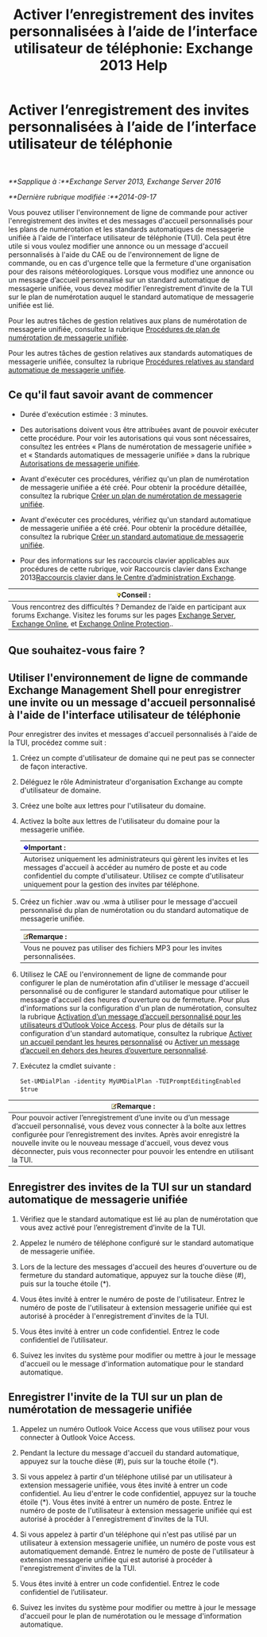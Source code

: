 ﻿---
title: 'Activer l’enregistrement des invites personnalisées à l’aide de l’interface utilisateur de téléphonie: Exchange 2013 Help'
TOCTitle: Activer l’enregistrement des invites personnalisées à l’aide de l’interface utilisateur de téléphonie
ms:assetid: f2e5c636-2be9-4d48-b5e7-37913ded62d1
ms:mtpsurl: https://technet.microsoft.com/fr-fr/library/Bb691404(v=EXCHG.150)
ms:contentKeyID: 54652775
ms.date: 05/23/2018
mtps_version: v=EXCHG.150
ms.translationtype: MT
---

# Activer l’enregistrement des invites personnalisées à l’aide de l’interface utilisateur de téléphonie

 

_**Sapplique à :**Exchange Server 2013, Exchange Server 2016_

_**Dernière rubrique modifiée :**2014-09-17_

Vous pouvez utiliser l'environnement de ligne de commande pour activer l'enregistrement des invites et des messages d'accueil personnalisés pour les plans de numérotation et les standards automatiques de messagerie unifiée à l'aide de l'interface utilisateur de téléphonie (TUI). Cela peut être utile si vous voulez modifier une annonce ou un message d'accueil personnalisés à l'aide du CAE ou de l'environnement de ligne de commande, ou en cas d'urgence telle que la fermeture d'une organisation pour des raisons météorologiques. Lorsque vous modifiez une annonce ou un message d’accueil personnalisé sur un standard automatique de messagerie unifiée, vous devez modifier l’enregistrement d’invite de la TUI sur le plan de numérotation auquel le standard automatique de messagerie unifiée est lié.

Pour les autres tâches de gestion relatives aux plans de numérotation de messagerie unifiée, consultez la rubrique [Procédures de plan de numérotation de messagerie unifiée](um-dial-plan-procedures-exchange-2013-help.md).

Pour les autres tâches de gestion relatives aux standards automatiques de messagerie unifiée, consultez la rubrique [Procédures relatives au standard automatique de messagerie unifiée](um-auto-attendant-procedures-exchange-2013-help.md).

## Ce qu'il faut savoir avant de commencer

  - Durée d'exécution estimée : 3 minutes.

  - Des autorisations doivent vous être attribuées avant de pouvoir exécuter cette procédure. Pour voir les autorisations qui vous sont nécessaires, consultez les entrées « Plans de numérotation de messagerie unifiée » et « Standards automatiques de messagerie unifiée » dans la rubrique [Autorisations de messagerie unifiée](unified-messaging-permissions-exchange-2013-help.md).

  - Avant d'exécuter ces procédures, vérifiez qu'un plan de numérotation de messagerie unifiée a été créé. Pour obtenir la procédure détaillée, consultez la rubrique [Créer un plan de numérotation de messagerie unifiée](create-a-um-dial-plan-exchange-2013-help.md).

  - Avant d'exécuter ces procédures, vérifiez qu'un standard automatique de messagerie unifiée a été créé. Pour obtenir la procédure détaillée, consultez la rubrique [Créer un standard automatique de messagerie unifiée](create-a-um-auto-attendant-exchange-2013-help.md).

  - Pour des informations sur les raccourcis clavier applicables aux procédures de cette rubrique, voir Raccourcis clavier dans Exchange 2013[Raccourcis clavier dans le Centre d’administration Exchange](keyboard-shortcuts-in-the-exchange-admin-center-exchange-online-protection-help.md).

<table>
<thead>
<tr class="header">
<th><img src="images/Bb125224.tip(EXCHG.150).gif" title="Conseil" alt="Conseil" />Conseil :</th>
</tr>
</thead>
<tbody>
<tr class="odd">
<td>Vous rencontrez des difficultés ? Demandez de l’aide en participant aux forums Exchange. Visitez les forums sur les pages <a href="https://go.microsoft.com/fwlink/p/?linkid=60612">Exchange Server</a>, <a href="https://go.microsoft.com/fwlink/p/?linkid=267542">Exchange Online</a>, et <a href="https://go.microsoft.com/fwlink/p/?linkid=285351">Exchange Online Protection</a>..</td>
</tr>
</tbody>
</table>


## Que souhaitez-vous faire ?

## Utiliser l'environnement de ligne de commande Exchange Management Shell pour enregistrer une invite ou un message d'accueil personnalisé à l'aide de l'interface utilisateur de téléphonie

Pour enregistrer des invites et messages d'accueil personnalisés à l'aide de la TUI, procédez comme suit :

1.  Créez un compte d'utilisateur de domaine qui ne peut pas se connecter de façon interactive.

2.  Déléguez le rôle Administrateur d'organisation Exchange au compte d'utilisateur de domaine.

3.  Créez une boîte aux lettres pour l'utilisateur du domaine.

4.  Activez la boîte aux lettres de l'utilisateur du domaine pour la messagerie unifiée.
    
    <table>
    <thead>
    <tr class="header">
    <th><img src="images/JJ159813.important(EXCHG.150).gif" title="Important" alt="Important" />Important :</th>
    </tr>
    </thead>
    <tbody>
    <tr class="odd">
    <td>Autorisez uniquement les administrateurs qui gèrent les invites et les messages d'accueil à accéder au numéro de poste et au code confidentiel du compte d'utilisateur. Utilisez ce compte d'utilisateur uniquement pour la gestion des invites par téléphone.</td>
    </tr>
    </tbody>
    </table>


5.  Créez un fichier .wav ou .wma à utiliser pour le message d'accueil personnalisé du plan de numérotation ou du standard automatique de messagerie unifiée.
    
    <table>
    <thead>
    <tr class="header">
    <th><img src="images/JJ159664.note(EXCHG.150).gif" title="Remarque" alt="Remarque" />Remarque :</th>
    </tr>
    </thead>
    <tbody>
    <tr class="odd">
    <td>Vous ne pouvez pas utiliser des fichiers MP3 pour les invites personnalisées.</td>
    </tr>
    </tbody>
    </table>


6.  Utilisez le CAE ou l'environnement de ligne de commande pour configurer le plan de numérotation afin d'utiliser le message d'accueil personnalisé ou de configurer le standard automatique pour utiliser le message d'accueil des heures d'ouverture ou de fermeture. Pour plus d'informations sur la configuration d'un plan de numérotation, consultez la rubrique [Activation d’un message d’accueil personnalisé pour les utilisateurs d’Outlook Voice Access](enable-a-customized-greeting-for-outlook-voice-access-users-exchange-2013-help.md). Pour plus de détails sur la configuration d'un standard automatique, consultez la rubrique [Activer un accueil pendant les heures personnalisé](enable-a-customized-business-hours-greeting-exchange-2013-help.md) ou [Activer un message d’accueil en dehors des heures d’ouverture personnalisé](enable-a-customized-non-business-hours-greeting-exchange-2013-help.md).

7.  Exécutez la cmdlet suivante :
    
        Set-UMDialPlan -identity MyUMDialPlan -TUIPromptEditingEnabled $true

<table>
<thead>
<tr class="header">
<th><img src="images/JJ159664.note(EXCHG.150).gif" title="Remarque" alt="Remarque" />Remarque :</th>
</tr>
</thead>
<tbody>
<tr class="odd">
<td>Pour pouvoir activer l’enregistrement d’une invite ou d’un message d’accueil personnalisé, vous devez vous connecter à la boîte aux lettres configurée pour l’enregistrement des invites. Après avoir enregistré la nouvelle invite ou le nouveau message d'accueil, vous devez vous déconnecter, puis vous reconnecter pour pouvoir les entendre en utilisant la TUI.</td>
</tr>
</tbody>
</table>


## Enregistrer des invites de la TUI sur un standard automatique de messagerie unifiée

1.  Vérifiez que le standard automatique est lié au plan de numérotation que vous avez activé pour l’enregistrement d’invite de la TUI.

2.  Appelez le numéro de téléphone configuré sur le standard automatique de messagerie unifiée.

3.  Lors de la lecture des messages d'accueil des heures d'ouverture ou de fermeture du standard automatique, appuyez sur la touche dièse (\#), puis sur la touche étoile (\*).

4.  Vous êtes invité à entrer le numéro de poste de l'utilisateur. Entrez le numéro de poste de l'utilisateur à extension messagerie unifiée qui est autorisé à procéder à l'enregistrement d'invites de la TUI.

5.  Vous êtes invité à entrer un code confidentiel. Entrez le code confidentiel de l’utilisateur.

6.  Suivez les invites du système pour modifier ou mettre à jour le message d'accueil ou le message d'information automatique pour le standard automatique.

## Enregistrer l'invite de la TUI sur un plan de numérotation de messagerie unifiée

1.  Appelez un numéro Outlook Voice Access que vous utilisez pour vous connecter à Outlook Voice Access.

2.  Pendant la lecture du message d'accueil du standard automatique, appuyez sur la touche dièse (\#), puis sur la touche étoile (\*).

3.  Si vous appelez à partir d'un téléphone utilisé par un utilisateur à extension messagerie unifiée, vous êtes invité à entrer un code confidentiel. Au lieu d'entrer le code confidentiel, appuyez sur la touche étoile (\*). Vous êtes invité à entrer un numéro de poste. Entrez le numéro de poste de l'utilisateur à extension messagerie unifiée qui est autorisé à procéder à l'enregistrement d'invites de la TUI.

4.  Si vous appelez à partir d'un téléphone qui n'est pas utilisé par un utilisateur à extension messagerie unifiée, un numéro de poste vous est automatiquement demandé. Entrez le numéro de poste de l'utilisateur à extension messagerie unifiée qui est autorisé à procéder à l'enregistrement d'invites de la TUI.

5.  Vous êtes invité à entrer un code confidentiel. Entrez le code confidentiel de l’utilisateur.

6.  Suivez les invites du système pour modifier ou mettre à jour le message d'accueil pour le plan de numérotation ou le message d'information automatique.

